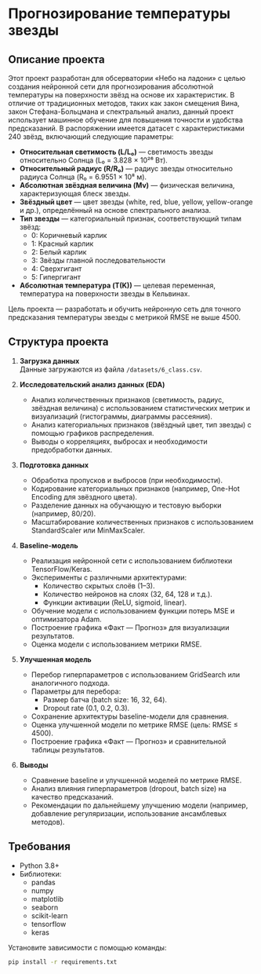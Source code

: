 # Прогнозирование температуры звезды

## Описание проекта

Этот проект разработан для обсерватории «Небо на ладони» с целью создания нейронной сети для прогнозирования абсолютной температуры на поверхности звёзд на основе их характеристик. В отличие от традиционных методов, таких как закон смещения Вина, закон Стефана-Больцмана и спектральный анализ, данный проект использует машинное обучение для повышения точности и удобства предсказаний. В распоряжении имеется датасет с характеристиками 240 звёзд, включающий следующие параметры:

- **Относительная светимость (L/L₀)** — светимость звезды относительно Солнца (L₀ = 3.828 × 10²⁶ Вт).
- **Относительный радиус (R/R₀)** — радиус звезды относительно радиуса Солнца (R₀ = 6.9551 × 10⁸ м).
- **Абсолютная звёздная величина (Mv)** — физическая величина, характеризующая блеск звезды.
- **Звёздный цвет** — цвет звезды (white, red, blue, yellow, yellow-orange и др.), определённый на основе спектрального анализа.
- **Тип звезды** — категориальный признак, соответствующий типам звёзд:
  - 0: Коричневый карлик
  - 1: Красный карлик
  - 2: Белый карлик
  - 3: Звёзды главной последовательности
  - 4: Сверхгигант
  - 5: Гипергигант
- **Абсолютная температура (T(K))** — целевая переменная, температура на поверхности звезды в Кельвинах.

Цель проекта — разработать и обучить нейронную сеть для точного предсказания температуры звезды с метрикой RMSE не выше 4500.

## Структура проекта

1. **Загрузка данных**  
   Данные загружаются из файла `/datasets/6_class.csv`. 

2. **Исследовательский анализ данных (EDA)**  
   - Анализ количественных признаков (светимость, радиус, звёздная величина) с использованием статистических метрик и визуализаций (гистограммы, диаграммы рассеяния).  
   - Анализ категориальных признаков (звёздный цвет, тип звезды) с помощью графиков распределения.  
   - Выводы о корреляциях, выбросах и необходимости предобработки данных.

3. **Подготовка данных**  
   - Обработка пропусков и выбросов (при необходимости).  
   - Кодирование категориальных признаков (например, One-Hot Encoding для звёздного цвета).  
   - Разделение данных на обучающую и тестовую выборки (например, 80/20).  
   - Масштабирование количественных признаков с использованием StandardScaler или MinMaxScaler.  

4. **Baseline-модель**  
   - Реализация нейронной сети с использованием библиотеки TensorFlow/Keras.  
   - Эксперименты с различными архитектурами:  
     - Количество скрытых слоёв (1–3).  
     - Количество нейронов на слоях (32, 64, 128 и т.д.).  
     - Функции активации (ReLU, sigmoid, linear).  
   - Обучение модели с использованием функции потерь MSE и оптимизатора Adam.  
   - Построение графика «Факт — Прогноз» для визуализации результатов.  
   - Оценка модели с использованием метрики RMSE.

5. **Улучшенная модель**  
   - Перебор гиперпараметров с использованием GridSearch или аналогичного подхода.  
   - Параметры для перебора:  
     - Размер батча (batch size: 16, 32, 64).  
     - Dropout rate (0.1, 0.2, 0.3).  
   - Сохранение архитектуры baseline-модели для сравнения.  
   - Оценка улучшенной модели по метрике RMSE (цель: RMSE ≤ 4500).  
   - Построение графика «Факт — Прогноз» и сравнительной таблицы результатов.

6. **Выводы**  
   - Сравнение baseline и улучшенной моделей по метрике RMSE.  
   - Анализ влияния гиперпараметров (dropout, batch size) на качество предсказаний.  
   - Рекомендации по дальнейшему улучшению модели (например, добавление регуляризации, использование ансамблевых методов).

## Требования

- Python 3.8+
- Библиотеки:
  - pandas
  - numpy
  - matplotlib
  - seaborn
  - scikit-learn
  - tensorflow
  - keras

Установите зависимости с помощью команды:
```bash
pip install -r requirements.txt